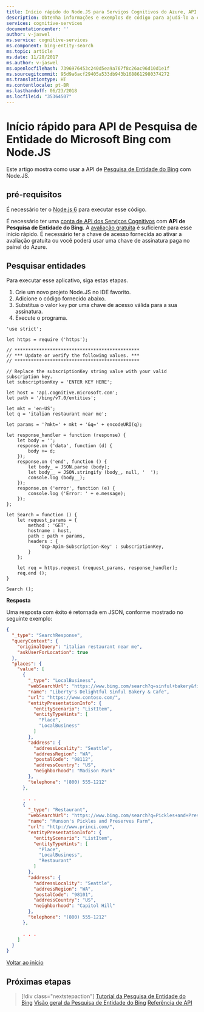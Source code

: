 ```yaml
---
title: Início rápido do Node.JS para Serviços Cognitivos do Azure, API de Pesquisa de Entidade do Bing | Microsoft Docs
description: Obtenha informações e exemplos de código para ajudá-lo a começar a usar rapidamente a API de Pesquisa de Entidade do Bing nos Serviços Cognitivos da Microsoft no Azure.
services: cognitive-services
documentationcenter: ''
author: v-jaswel
ms.service: cognitive-services
ms.component: bing-entity-search
ms.topic: article
ms.date: 11/28/2017
ms.author: v-jaswel
ms.openlocfilehash: 7396976453c240d5ea9a767f8c26ac96d10d1e1f
ms.sourcegitcommit: 95d9a6acf29405a533db943b1688612980374272
ms.translationtype: HT
ms.contentlocale: pt-BR
ms.lasthandoff: 06/23/2018
ms.locfileid: "35364507"
---
```

# <a name="quickstart-for-microsoft-bing-entity-search-api-with-nodejs"></a>Início rápido para API de Pesquisa de Entidade do Microsoft Bing com Node.JS 
<a name="HOLTop"></a>

Este artigo mostra como usar a API de [Pesquisa de Entidade do Bing](https://docs.microsoft.com/azure/cognitive-services/bing-entities-search/search-the-web) com Node.JS.

## <a name="prerequisites"></a>pré-requisitos

É necessário ter o [Node.js 6](https://nodejs.org/en/download/) para executar esse código.

É necessário ter uma [conta de API dos Serviços Cognitivos](https://docs.microsoft.com/azure/cognitive-services/cognitive-services-apis-create-account) com **API de Pesquisa de Entidade do Bing**. A [avaliação gratuita](https://azure.microsoft.com/try/cognitive-services/?api=bing-entity-search-api) é suficiente para esse início rápido. É necessário ter a chave de acesso fornecida ao ativar a avaliação gratuita ou você poderá usar uma chave de assinatura paga no painel do Azure.

## <a name="search-entities"></a>Pesquisar entidades

Para executar esse aplicativo, siga estas etapas.

1. Crie um novo projeto Node.JS no IDE favorito.
2. Adicione o código fornecido abaixo.
3. Substitua o valor `key` por uma chave de acesso válida para a sua assinatura.
4. Execute o programa.

```nodejs
'use strict';

let https = require ('https');

// **********************************************
// *** Update or verify the following values. ***
// **********************************************

// Replace the subscriptionKey string value with your valid subscription key.
let subscriptionKey = 'ENTER KEY HERE';

let host = 'api.cognitive.microsoft.com';
let path = '/bing/v7.0/entities';

let mkt = 'en-US';
let q = 'italian restaurant near me';

let params = '?mkt=' + mkt + '&q=' + encodeURI(q);

let response_handler = function (response) {
    let body = '';
    response.on ('data', function (d) {
        body += d;
    });
    response.on ('end', function () {
        let body_ = JSON.parse (body);
        let body__ = JSON.stringify (body_, null, '  ');
        console.log (body__);
    });
    response.on ('error', function (e) {
        console.log ('Error: ' + e.message);
    });
};

let Search = function () {
    let request_params = {
        method : 'GET',
        hostname : host,
        path : path + params,
        headers : {
            'Ocp-Apim-Subscription-Key' : subscriptionKey,
        }
    };

    let req = https.request (request_params, response_handler);
    req.end ();
}

Search ();
```

**Resposta**

Uma resposta com êxito é retornada em JSON, conforme mostrado no seguinte exemplo: 

```json
{
  "_type": "SearchResponse",
  "queryContext": {
    "originalQuery": "italian restaurant near me",
    "askUserForLocation": true
  },
  "places": {
    "value": [
      {
        "_type": "LocalBusiness",
        "webSearchUrl": "https://www.bing.com/search?q=sinful+bakery&filters=local...",
        "name": "Liberty's Delightful Sinful Bakery & Cafe",
        "url": "https://www.contoso.com/",
        "entityPresentationInfo": {
          "entityScenario": "ListItem",
          "entityTypeHints": [
            "Place",
            "LocalBusiness"
          ]
        },
        "address": {
          "addressLocality": "Seattle",
          "addressRegion": "WA",
          "postalCode": "98112",
          "addressCountry": "US",
          "neighborhood": "Madison Park"
        },
        "telephone": "(800) 555-1212"
      },

      . . .
      {
        "_type": "Restaurant",
        "webSearchUrl": "https://www.bing.com/search?q=Pickles+and+Preserves...",
        "name": "Munson's Pickles and Preserves Farm",
        "url": "http://www.princi.com/",
        "entityPresentationInfo": {
          "entityScenario": "ListItem",
          "entityTypeHints": [
            "Place",
            "LocalBusiness",
            "Restaurant"
          ]
        },
        "address": {
          "addressLocality": "Seattle",
          "addressRegion": "WA",
          "postalCode": "98101",
          "addressCountry": "US",
          "neighborhood": "Capitol Hill"
        },
        "telephone": "(800) 555-1212"
      },
      
      . . .
    ]
  }
}
```

[Voltar ao início](#HOLTop)

## <a name="next-steps"></a>Próximas etapas

> [!div class="nextstepaction"]
> [Tutorial da Pesquisa de Entidade do Bing](../tutorial-bing-entities-search-single-page-app.md)
> [Visão geral da Pesquisa de Entidade do Bing](../search-the-web.md )
> [Referência de API](https://docs.microsoft.com/rest/api/cognitiveservices/bing-entities-api-v7-reference)
